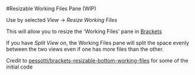 #Resizable Working Files Pane (WIP)

Use by selected *View* -> *Resize Working Files*

This will allow you to resize the 'Working Files' pane in [Brackets](http://brackets.io/)

If you have *Split View* on, the Working Files pane will split the space evenly between the two views even if one has more files than the other.

Credit to [pessotti/brackets-resizable-bottom-working-files](https://github.com/pessotti/brackets-resizable-bottom-working-files) for some of the initial code
